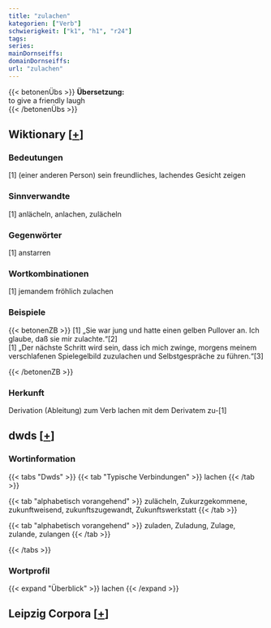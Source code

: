 ```yaml
---
title: "zulachen"
kategorien: ["Verb"]
schwierigkeit: ["k1", "h1", "r24"]
tags:
series:
mainDornseiffs:
domainDornseiffs:
url: "zulachen"
---
```


{{< betonenÜbs >}}
**Übersetzung:**  
to give a friendly laugh  
{{< /betonenÜbs >}}

## Wiktionary [[+](https://de.wiktionary.org/wiki/zulachen)]

### Bedeutungen
[1] (einer anderen Person) sein freundliches, lachendes Gesicht zeigen  

### Sinnverwandte
[1] anlächeln, anlachen, zulächeln  

### Gegenwörter
[1] anstarren  

### Wortkombinationen
[1] jemandem fröhlich zulachen  

### Beispiele
{{< betonenZB >}}
[1] „Sie war jung und hatte einen gelben Pullover an. Ich glaube, daß sie mir zulachte.“[2]  
[1] „Der nächste Schritt wird sein, dass ich mich zwinge, morgens meinem verschlafenen Spielegelbild zuzulachen und Selbstgespräche zu führen.“[3]  

{{< /betonenZB >}}
### Herkunft
Derivation (Ableitung) zum Verb lachen mit dem Derivatem zu-[1]  



## dwds [[+](https://www.dwds.de/wb/zulachen)]

### Wortinformation
{{< tabs "Dwds" >}}
{{< tab "Typische Verbindungen" >}}
lachen
{{< /tab >}}

{{< tab "alphabetisch vorangehend" >}}
zulächeln, Zukurzgekommene, zukunftweisend, zukunftszugewandt, Zukunftswerkstatt
{{< /tab >}}

{{< tab "alphabetisch vorangehend" >}}
zuladen, Zuladung, Zulage, zulande, zulangen
{{< /tab >}}

{{< /tabs >}}

### Wortprofil
{{< expand "Überblick" >}} lachen {{< /expand >}}

## Leipzig Corpora [[+](https://corpora.uni-leipzig.de/en/res?word=zulachen&corpusId=deu_newscrawl-public_2018)]

